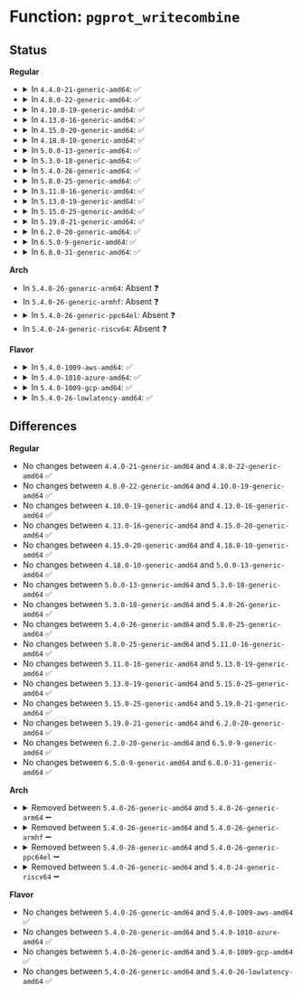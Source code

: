 # Function: <code>pgprot_writecombine</code>

## Status
<b>Regular</b>
<ul>
<li>
<details>
<summary>In <code>4.4.0-21-generic-amd64</code>: ✅</summary>

```c
pgprot_t pgprot_writecombine(pgprot_t prot)
```

```json
{
  "name": "pgprot_writecombine",
  "collision_type": "Unique Global",
  "inline_type": "No",
  "funcs": [
    {
      "addr": 18446744071579302256,
      "name": "pgprot_writecombine",
      "external": true,
      "loc": "arch/x86/mm/pat.c:995",
      "file": "arch/x86/mm/pat.c",
      "inline": "seen, unknown",
      "caller_inline": [],
      "caller_func": [
        "drivers/char/agp/frontend.c:agp_mmap",
        "drivers/char/agp/frontend.c:agp_mmap"
      ]
    }
  ],
  "symbols": [
    {
      "addr": 18446744071579302256,
      "name": "pgprot_writecombine",
      "section": ".text",
      "bind": "STB_GLOBAL",
      "size": 21
    }
  ]
}
```
</details>
</li>
<li>
<details>
<summary>In <code>4.8.0-22-generic-amd64</code>: ✅</summary>

```c
pgprot_t pgprot_writecombine(pgprot_t prot)
```

```json
{
  "name": "pgprot_writecombine",
  "collision_type": "Unique Global",
  "inline_type": "No",
  "funcs": [
    {
      "addr": 18446744071579301488,
      "name": "pgprot_writecombine",
      "external": true,
      "loc": "arch/x86/mm/pat.c:1030",
      "file": "arch/x86/mm/pat.c",
      "inline": "seen, unknown",
      "caller_inline": [],
      "caller_func": [
        "drivers/char/agp/frontend.c:agp_mmap",
        "drivers/char/agp/frontend.c:agp_mmap"
      ]
    }
  ],
  "symbols": [
    {
      "addr": 18446744071579301488,
      "name": "pgprot_writecombine",
      "section": ".text",
      "bind": "STB_GLOBAL",
      "size": 21
    }
  ]
}
```
</details>
</li>
<li>
<details>
<summary>In <code>4.10.0-19-generic-amd64</code>: ✅</summary>

```c
pgprot_t pgprot_writecombine(pgprot_t prot)
```

```json
{
  "name": "pgprot_writecombine",
  "collision_type": "Unique Global",
  "inline_type": "No",
  "funcs": [
    {
      "addr": 18446744071579316896,
      "name": "pgprot_writecombine",
      "external": true,
      "loc": "arch/x86/mm/pat.c:1041",
      "file": "arch/x86/mm/pat.c",
      "inline": "seen, unknown",
      "caller_inline": [],
      "caller_func": [
        "drivers/char/agp/frontend.c:agp_mmap",
        "drivers/char/agp/frontend.c:agp_mmap"
      ]
    }
  ],
  "symbols": [
    {
      "addr": 18446744071579316896,
      "name": "pgprot_writecombine",
      "section": ".text",
      "bind": "STB_GLOBAL",
      "size": 21
    }
  ]
}
```
</details>
</li>
<li>
<details>
<summary>In <code>4.13.0-16-generic-amd64</code>: ✅</summary>

```c
pgprot_t pgprot_writecombine(pgprot_t prot)
```

```json
{
  "name": "pgprot_writecombine",
  "collision_type": "Unique Global",
  "inline_type": "No",
  "funcs": [
    {
      "addr": 18446744071579314336,
      "name": "pgprot_writecombine",
      "external": true,
      "loc": "arch/x86/mm/pat.c:1038",
      "file": "arch/x86/mm/pat.c",
      "inline": "seen, unknown",
      "caller_inline": [],
      "caller_func": [
        "drivers/pci/mmap.c:pci_mmap_resource_range",
        "drivers/char/agp/frontend.c:agp_mmap",
        "drivers/char/agp/frontend.c:agp_mmap"
      ]
    }
  ],
  "symbols": [
    {
      "addr": 18446744071579314336,
      "name": "pgprot_writecombine",
      "section": ".text",
      "bind": "STB_GLOBAL",
      "size": 21
    }
  ]
}
```
</details>
</li>
<li>
<details>
<summary>In <code>4.15.0-20-generic-amd64</code>: ✅</summary>

```c
pgprot_t pgprot_writecombine(pgprot_t prot)
```

```json
{
  "name": "pgprot_writecombine",
  "collision_type": "Unique Global",
  "inline_type": "No",
  "funcs": [
    {
      "addr": 18446744071579337216,
      "name": "pgprot_writecombine",
      "external": true,
      "loc": "arch/x86/mm/pat.c:1060",
      "file": "arch/x86/mm/pat.c",
      "inline": "seen, unknown",
      "caller_inline": [],
      "caller_func": [
        "drivers/pci/mmap.c:pci_mmap_resource_range",
        "drivers/char/agp/frontend.c:agp_mmap",
        "drivers/char/agp/frontend.c:agp_mmap"
      ]
    }
  ],
  "symbols": [
    {
      "addr": 18446744071579337216,
      "name": "pgprot_writecombine",
      "section": ".text",
      "bind": "STB_GLOBAL",
      "size": 21
    }
  ]
}
```
</details>
</li>
<li>
<details>
<summary>In <code>4.18.0-10-generic-amd64</code>: ✅</summary>

```c
pgprot_t pgprot_writecombine(pgprot_t prot)
```

```json
{
  "name": "pgprot_writecombine",
  "collision_type": "Unique Global",
  "inline_type": "No",
  "funcs": [
    {
      "addr": 18446744071579348320,
      "name": "pgprot_writecombine",
      "external": true,
      "loc": "arch/x86/mm/pat.c:1076",
      "file": "arch/x86/mm/pat.c",
      "inline": "seen, unknown",
      "caller_inline": [],
      "caller_func": [
        "drivers/pci/mmap.c:pci_mmap_resource_range",
        "drivers/char/agp/frontend.c:agp_mmap",
        "drivers/char/agp/frontend.c:agp_mmap"
      ]
    }
  ],
  "symbols": [
    {
      "addr": 18446744071579348320,
      "name": "pgprot_writecombine",
      "section": ".text",
      "bind": "STB_GLOBAL",
      "size": 21
    }
  ]
}
```
</details>
</li>
<li>
<details>
<summary>In <code>5.0.0-13-generic-amd64</code>: ✅</summary>

```c
pgprot_t pgprot_writecombine(pgprot_t prot)
```

```json
{
  "name": "pgprot_writecombine",
  "collision_type": "Unique Global",
  "inline_type": "No",
  "funcs": [
    {
      "addr": 18446744071579375264,
      "name": "pgprot_writecombine",
      "external": true,
      "loc": "arch/x86/mm/pat.c:1085",
      "file": "arch/x86/mm/pat.c",
      "inline": "seen, unknown",
      "caller_inline": [],
      "caller_func": [
        "drivers/pci/mmap.c:pci_mmap_resource_range",
        "drivers/char/agp/frontend.c:agp_mmap",
        "drivers/char/agp/frontend.c:agp_mmap"
      ]
    }
  ],
  "symbols": [
    {
      "addr": 18446744071579375264,
      "name": "pgprot_writecombine",
      "section": ".text",
      "bind": "STB_GLOBAL",
      "size": 21
    }
  ]
}
```
</details>
</li>
<li>
<details>
<summary>In <code>5.3.0-18-generic-amd64</code>: ✅</summary>

```c
pgprot_t pgprot_writecombine(pgprot_t prot)
```

```json
{
  "name": "pgprot_writecombine",
  "collision_type": "Unique Global",
  "inline_type": "No",
  "funcs": [
    {
      "addr": 18446744071579390784,
      "name": "pgprot_writecombine",
      "external": true,
      "loc": "arch/x86/mm/pat.c:1086",
      "file": "arch/x86/mm/pat.c",
      "inline": "seen, unknown",
      "caller_inline": [],
      "caller_func": [
        "drivers/pci/mmap.c:pci_mmap_resource_range",
        "drivers/char/agp/frontend.c:agp_mmap",
        "drivers/char/agp/frontend.c:agp_mmap",
        "drivers/firmware/efi/earlycon.c:efi_earlycon_setup"
      ]
    }
  ],
  "symbols": [
    {
      "addr": 18446744071579390784,
      "name": "pgprot_writecombine",
      "section": ".text",
      "bind": "STB_GLOBAL",
      "size": 21
    }
  ]
}
```
</details>
</li>
<li>
<details>
<summary>In <code>5.4.0-26-generic-amd64</code>: ✅</summary>

```c
pgprot_t pgprot_writecombine(pgprot_t prot)
```

```json
{
  "name": "pgprot_writecombine",
  "collision_type": "Unique Global",
  "inline_type": "No",
  "funcs": [
    {
      "addr": 18446744071579394096,
      "name": "pgprot_writecombine",
      "external": true,
      "loc": "arch/x86/mm/pat.c:1086",
      "file": "arch/x86/mm/pat.c",
      "inline": "seen, unknown",
      "caller_inline": [],
      "caller_func": [
        "drivers/pci/mmap.c:pci_mmap_resource_range",
        "drivers/char/agp/frontend.c:agp_mmap",
        "drivers/char/agp/frontend.c:agp_mmap",
        "drivers/firmware/efi/earlycon.c:efi_earlycon_map"
      ]
    }
  ],
  "symbols": [
    {
      "addr": 18446744071579394096,
      "name": "pgprot_writecombine",
      "section": ".text",
      "bind": "STB_GLOBAL",
      "size": 21
    }
  ]
}
```
</details>
</li>
<li>
<details>
<summary>In <code>5.8.0-25-generic-amd64</code>: ✅</summary>

```c
pgprot_t pgprot_writecombine(pgprot_t prot)
```

```json
{
  "name": "pgprot_writecombine",
  "collision_type": "Unique Global",
  "inline_type": "No",
  "funcs": [
    {
      "addr": 18446744071579433008,
      "name": "pgprot_writecombine",
      "external": true,
      "loc": "arch/x86/mm/pat/memtype.c:1113",
      "file": "arch/x86/mm/pat/memtype.c",
      "inline": "seen, unknown",
      "caller_inline": [],
      "caller_func": [
        "drivers/pci/mmap.c:pci_mmap_resource_range",
        "drivers/char/agp/frontend.c:agp_mmap",
        "drivers/char/agp/frontend.c:agp_mmap",
        "drivers/firmware/efi/earlycon.c:efi_earlycon_map"
      ]
    }
  ],
  "symbols": [
    {
      "addr": 18446744071579433008,
      "name": "pgprot_writecombine",
      "section": ".text",
      "bind": "STB_GLOBAL",
      "size": 32
    }
  ]
}
```
</details>
</li>
<li>
<details>
<summary>In <code>5.11.0-16-generic-amd64</code>: ✅</summary>

```c
pgprot_t pgprot_writecombine(pgprot_t prot)
```

```json
{
  "name": "pgprot_writecombine",
  "collision_type": "Unique Global",
  "inline_type": "No",
  "funcs": [
    {
      "addr": 18446744071579432240,
      "name": "pgprot_writecombine",
      "external": true,
      "loc": "arch/x86/mm/pat/memtype.c:1113",
      "file": "arch/x86/mm/pat/memtype.c",
      "inline": "seen, unknown",
      "caller_inline": [],
      "caller_func": [
        "drivers/pci/mmap.c:pci_mmap_resource_range",
        "drivers/firmware/efi/earlycon.c:efi_earlycon_map"
      ]
    }
  ],
  "symbols": [
    {
      "addr": 18446744071579432240,
      "name": "pgprot_writecombine",
      "section": ".text",
      "bind": "STB_GLOBAL",
      "size": 32
    }
  ]
}
```
</details>
</li>
<li>
<details>
<summary>In <code>5.13.0-19-generic-amd64</code>: ✅</summary>

```c
pgprot_t pgprot_writecombine(pgprot_t prot)
```

```json
{
  "name": "pgprot_writecombine",
  "collision_type": "Unique Global",
  "inline_type": "No",
  "funcs": [
    {
      "addr": 18446744071579435200,
      "name": "pgprot_writecombine",
      "external": true,
      "loc": "arch/x86/mm/pat/memtype.c:1115",
      "file": "arch/x86/mm/pat/memtype.c",
      "inline": "seen, unknown",
      "caller_inline": [],
      "caller_func": [
        "drivers/pci/mmap.c:pci_mmap_resource_range",
        "drivers/firmware/efi/earlycon.c:efi_earlycon_map"
      ]
    }
  ],
  "symbols": [
    {
      "addr": 18446744071579435200,
      "name": "pgprot_writecombine",
      "section": ".text",
      "bind": "STB_GLOBAL",
      "size": 32
    }
  ]
}
```
</details>
</li>
<li>
<details>
<summary>In <code>5.15.0-25-generic-amd64</code>: ✅</summary>

```c
pgprot_t pgprot_writecombine(pgprot_t prot)
```

```json
{
  "name": "pgprot_writecombine",
  "collision_type": "Unique Global",
  "inline_type": "No",
  "funcs": [
    {
      "addr": 18446744071579499296,
      "name": "pgprot_writecombine",
      "external": true,
      "loc": "arch/x86/mm/pat/memtype.c:1120",
      "file": "arch/x86/mm/pat/memtype.c",
      "inline": "seen, unknown",
      "caller_inline": [],
      "caller_func": [
        "drivers/pci/mmap.c:pci_mmap_resource_range",
        "drivers/firmware/efi/earlycon.c:efi_earlycon_map"
      ]
    }
  ],
  "symbols": [
    {
      "addr": 18446744071579499296,
      "name": "pgprot_writecombine",
      "section": ".text",
      "bind": "STB_GLOBAL",
      "size": 32
    }
  ]
}
```
</details>
</li>
<li>
<details>
<summary>In <code>5.19.0-21-generic-amd64</code>: ✅</summary>

```c
pgprot_t pgprot_writecombine(pgprot_t prot)
```

```json
{
  "name": "pgprot_writecombine",
  "collision_type": "Unique Global",
  "inline_type": "No",
  "funcs": [
    {
      "addr": 18446744071579581088,
      "name": "pgprot_writecombine",
      "external": true,
      "loc": "arch/x86/mm/pat/memtype.c:1128",
      "file": "arch/x86/mm/pat/memtype.c",
      "inline": "seen, unknown",
      "caller_inline": [],
      "caller_func": [
        "drivers/pci/mmap.c:pci_mmap_resource_range",
        "drivers/firmware/efi/earlycon.c:efi_earlycon_map"
      ]
    }
  ],
  "symbols": [
    {
      "addr": 18446744071579581088,
      "name": "pgprot_writecombine",
      "section": ".text",
      "bind": "STB_GLOBAL",
      "size": 38
    }
  ]
}
```
</details>
</li>
<li>
<details>
<summary>In <code>6.2.0-20-generic-amd64</code>: ✅</summary>

```c
pgprot_t pgprot_writecombine(pgprot_t prot)
```

```json
{
  "name": "pgprot_writecombine",
  "collision_type": "Unique Global",
  "inline_type": "No",
  "funcs": [
    {
      "addr": 18446744071579690752,
      "name": "pgprot_writecombine",
      "external": true,
      "loc": "arch/x86/mm/pat/memtype.c:1081",
      "file": "arch/x86/mm/pat/memtype.c",
      "inline": "seen, unknown",
      "caller_inline": [],
      "caller_func": [
        "drivers/pci/mmap.c:pci_mmap_resource_range",
        "drivers/firmware/efi/earlycon.c:efi_earlycon_map"
      ]
    }
  ],
  "symbols": [
    {
      "addr": 18446744071579690752,
      "name": "pgprot_writecombine",
      "section": ".text",
      "bind": "STB_GLOBAL",
      "size": 38
    }
  ]
}
```
</details>
</li>
<li>
<details>
<summary>In <code>6.5.0-9-generic-amd64</code>: ✅</summary>

```c
pgprot_t pgprot_writecombine(pgprot_t prot)
```

```json
{
  "name": "pgprot_writecombine",
  "collision_type": "Unique Global",
  "inline_type": "No",
  "funcs": [
    {
      "addr": 18446744071579704512,
      "name": "pgprot_writecombine",
      "external": true,
      "loc": "arch/x86/mm/pat/memtype.c:1089",
      "file": "arch/x86/mm/pat/memtype.c",
      "inline": "seen, unknown",
      "caller_inline": [],
      "caller_func": [
        "drivers/pci/mmap.c:pci_mmap_resource_range",
        "drivers/firmware/efi/earlycon.c:efi_earlycon_map"
      ]
    }
  ],
  "symbols": [
    {
      "addr": 18446744071579704512,
      "name": "pgprot_writecombine",
      "section": ".text",
      "bind": "STB_GLOBAL",
      "size": 38
    }
  ]
}
```
</details>
</li>
<li>
<details>
<summary>In <code>6.8.0-31-generic-amd64</code>: ✅</summary>

```c
pgprot_t pgprot_writecombine(pgprot_t prot)
```

```json
{
  "name": "pgprot_writecombine",
  "collision_type": "Unique Global",
  "inline_type": "No",
  "funcs": [
    {
      "addr": 18446744071579739120,
      "name": "pgprot_writecombine",
      "external": true,
      "loc": "arch/x86/mm/pat/memtype.c:1089",
      "file": "arch/x86/mm/pat/memtype.c",
      "inline": "seen, unknown",
      "caller_inline": [],
      "caller_func": [
        "drivers/pci/mmap.c:pci_mmap_resource_range",
        "drivers/gpu/drm/drm_gem.c:drm_gem_mmap_obj",
        "drivers/gpu/drm/drm_gem_shmem_helper.c:drm_gem_shmem_vmap",
        "drivers/firmware/efi/earlycon.c:efi_earlycon_map"
      ]
    }
  ],
  "symbols": [
    {
      "addr": 18446744071579739120,
      "name": "pgprot_writecombine",
      "section": ".text",
      "bind": "STB_GLOBAL",
      "size": 38
    }
  ]
}
```
</details>
</li>
</ul>
<b>Arch</b>
<ul>
<li>
In <code>5.4.0-26-generic-arm64</code>: Absent ❓
</li>
<li>
In <code>5.4.0-26-generic-armhf</code>: Absent ❓
</li>
<li>
<details>
<summary>In <code>5.4.0-26-generic-ppc64el</code>: Absent ❓</summary>

```json
{
  "name": "pgprot_writecombine",
  "collision_type": "Static Duplication",
  "inline_type": "Full",
  "funcs": [
    {
      "addr": 13835058055286140016,
      "name": "pgprot_writecombine",
      "external": false,
      "loc": "arch/powerpc/include/asm/book3s/64/pgtable.h:846",
      "file": "mm/mmap.c",
      "inline": "declared, inlined",
      "caller_inline": [
        "mm/mmap.c:vm_pgprot_modify"
      ],
      "caller_func": []
    },
    {
      "addr": 13835058055291028896,
      "name": "pgprot_writecombine",
      "external": false,
      "loc": "arch/powerpc/include/asm/book3s/64/pgtable.h:846",
      "file": "drivers/pci/mmap.c",
      "inline": "declared, inlined",
      "caller_inline": [
        "drivers/pci/mmap.c:pci_mmap_resource_range"
      ],
      "caller_func": []
    },
    {
      "addr": 13835058055291939824,
      "name": "pgprot_writecombine",
      "external": false,
      "loc": "arch/powerpc/include/asm/book3s/64/pgtable.h:846",
      "file": "drivers/char/agp/frontend.c",
      "inline": "declared, inlined",
      "caller_inline": [
        "drivers/char/agp/frontend.c:agp_mmap",
        "drivers/char/agp/frontend.c:agp_mmap"
      ],
      "caller_func": []
    }
  ],
  "symbols": []
}
```
</details>
</li>
<li>
In <code>5.4.0-24-generic-riscv64</code>: Absent ❓
</li>
</ul>
<b>Flavor</b>
<ul>
<li>
<details>
<summary>In <code>5.4.0-1009-aws-amd64</code>: ✅</summary>

```c
pgprot_t pgprot_writecombine(pgprot_t prot)
```

```json
{
  "name": "pgprot_writecombine",
  "collision_type": "Unique Global",
  "inline_type": "No",
  "funcs": [
    {
      "addr": 18446744071579390000,
      "name": "pgprot_writecombine",
      "external": true,
      "loc": "arch/x86/mm/pat.c:1086",
      "file": "arch/x86/mm/pat.c",
      "inline": "seen, unknown",
      "caller_inline": [],
      "caller_func": [
        "drivers/pci/mmap.c:pci_mmap_resource_range",
        "drivers/char/agp/frontend.c:agp_mmap",
        "drivers/char/agp/frontend.c:agp_mmap",
        "drivers/firmware/efi/earlycon.c:efi_earlycon_map"
      ]
    }
  ],
  "symbols": [
    {
      "addr": 18446744071579390000,
      "name": "pgprot_writecombine",
      "section": ".text",
      "bind": "STB_GLOBAL",
      "size": 21
    }
  ]
}
```
</details>
</li>
<li>
<details>
<summary>In <code>5.4.0-1010-azure-amd64</code>: ✅</summary>

```c
pgprot_t pgprot_writecombine(pgprot_t prot)
```

```json
{
  "name": "pgprot_writecombine",
  "collision_type": "Unique Global",
  "inline_type": "No",
  "funcs": [
    {
      "addr": 18446744071579319552,
      "name": "pgprot_writecombine",
      "external": true,
      "loc": "arch/x86/mm/pat.c:1086",
      "file": "arch/x86/mm/pat.c",
      "inline": "seen, unknown",
      "caller_inline": [],
      "caller_func": [
        "drivers/pci/mmap.c:pci_mmap_resource_range",
        "drivers/char/agp/frontend.c:agp_mmap",
        "drivers/char/agp/frontend.c:agp_mmap",
        "drivers/firmware/efi/earlycon.c:efi_earlycon_map"
      ]
    }
  ],
  "symbols": [
    {
      "addr": 18446744071579319552,
      "name": "pgprot_writecombine",
      "section": ".text",
      "bind": "STB_GLOBAL",
      "size": 21
    }
  ]
}
```
</details>
</li>
<li>
<details>
<summary>In <code>5.4.0-1009-gcp-amd64</code>: ✅</summary>

```c
pgprot_t pgprot_writecombine(pgprot_t prot)
```

```json
{
  "name": "pgprot_writecombine",
  "collision_type": "Unique Global",
  "inline_type": "No",
  "funcs": [
    {
      "addr": 18446744071579389920,
      "name": "pgprot_writecombine",
      "external": true,
      "loc": "arch/x86/mm/pat.c:1086",
      "file": "arch/x86/mm/pat.c",
      "inline": "seen, unknown",
      "caller_inline": [],
      "caller_func": [
        "drivers/pci/mmap.c:pci_mmap_resource_range",
        "drivers/char/agp/frontend.c:agp_mmap",
        "drivers/char/agp/frontend.c:agp_mmap",
        "drivers/firmware/efi/earlycon.c:efi_earlycon_map"
      ]
    }
  ],
  "symbols": [
    {
      "addr": 18446744071579389920,
      "name": "pgprot_writecombine",
      "section": ".text",
      "bind": "STB_GLOBAL",
      "size": 21
    }
  ]
}
```
</details>
</li>
<li>
<details>
<summary>In <code>5.4.0-26-lowlatency-amd64</code>: ✅</summary>

```c
pgprot_t pgprot_writecombine(pgprot_t prot)
```

```json
{
  "name": "pgprot_writecombine",
  "collision_type": "Unique Global",
  "inline_type": "No",
  "funcs": [
    {
      "addr": 18446744071579398448,
      "name": "pgprot_writecombine",
      "external": true,
      "loc": "arch/x86/mm/pat.c:1086",
      "file": "arch/x86/mm/pat.c",
      "inline": "seen, unknown",
      "caller_inline": [],
      "caller_func": [
        "drivers/pci/mmap.c:pci_mmap_resource_range",
        "drivers/char/agp/frontend.c:agp_mmap",
        "drivers/char/agp/frontend.c:agp_mmap",
        "drivers/firmware/efi/earlycon.c:efi_earlycon_map"
      ]
    }
  ],
  "symbols": [
    {
      "addr": 18446744071579398448,
      "name": "pgprot_writecombine",
      "section": ".text",
      "bind": "STB_GLOBAL",
      "size": 21
    }
  ]
}
```
</details>
</li>
</ul>

## Differences
<b>Regular</b>
<ul>
<li>
No changes between <code>4.4.0-21-generic-amd64</code> and <code>4.8.0-22-generic-amd64</code> ✅
</li>
<li>
No changes between <code>4.8.0-22-generic-amd64</code> and <code>4.10.0-19-generic-amd64</code> ✅
</li>
<li>
No changes between <code>4.10.0-19-generic-amd64</code> and <code>4.13.0-16-generic-amd64</code> ✅
</li>
<li>
No changes between <code>4.13.0-16-generic-amd64</code> and <code>4.15.0-20-generic-amd64</code> ✅
</li>
<li>
No changes between <code>4.15.0-20-generic-amd64</code> and <code>4.18.0-10-generic-amd64</code> ✅
</li>
<li>
No changes between <code>4.18.0-10-generic-amd64</code> and <code>5.0.0-13-generic-amd64</code> ✅
</li>
<li>
No changes between <code>5.0.0-13-generic-amd64</code> and <code>5.3.0-18-generic-amd64</code> ✅
</li>
<li>
No changes between <code>5.3.0-18-generic-amd64</code> and <code>5.4.0-26-generic-amd64</code> ✅
</li>
<li>
No changes between <code>5.4.0-26-generic-amd64</code> and <code>5.8.0-25-generic-amd64</code> ✅
</li>
<li>
No changes between <code>5.8.0-25-generic-amd64</code> and <code>5.11.0-16-generic-amd64</code> ✅
</li>
<li>
No changes between <code>5.11.0-16-generic-amd64</code> and <code>5.13.0-19-generic-amd64</code> ✅
</li>
<li>
No changes between <code>5.13.0-19-generic-amd64</code> and <code>5.15.0-25-generic-amd64</code> ✅
</li>
<li>
No changes between <code>5.15.0-25-generic-amd64</code> and <code>5.19.0-21-generic-amd64</code> ✅
</li>
<li>
No changes between <code>5.19.0-21-generic-amd64</code> and <code>6.2.0-20-generic-amd64</code> ✅
</li>
<li>
No changes between <code>6.2.0-20-generic-amd64</code> and <code>6.5.0-9-generic-amd64</code> ✅
</li>
<li>
No changes between <code>6.5.0-9-generic-amd64</code> and <code>6.8.0-31-generic-amd64</code> ✅
</li>
</ul>
<b>Arch</b>
<ul>
<li>
<details>
<summary>Removed between <code>5.4.0-26-generic-amd64</code> and <code>5.4.0-26-generic-arm64</code> ➖</summary>

```c
pgprot_t pgprot_writecombine(pgprot_t prot)
```
</details>
</li>
<li>
<details>
<summary>Removed between <code>5.4.0-26-generic-amd64</code> and <code>5.4.0-26-generic-armhf</code> ➖</summary>

```c
pgprot_t pgprot_writecombine(pgprot_t prot)
```
</details>
</li>
<li>
<details>
<summary>Removed between <code>5.4.0-26-generic-amd64</code> and <code>5.4.0-26-generic-ppc64el</code> ➖</summary>

```c
pgprot_t pgprot_writecombine(pgprot_t prot)
```
</details>
</li>
<li>
<details>
<summary>Removed between <code>5.4.0-26-generic-amd64</code> and <code>5.4.0-24-generic-riscv64</code> ➖</summary>

```c
pgprot_t pgprot_writecombine(pgprot_t prot)
```
</details>
</li>
</ul>
<b>Flavor</b>
<ul>
<li>
No changes between <code>5.4.0-26-generic-amd64</code> and <code>5.4.0-1009-aws-amd64</code> ✅
</li>
<li>
No changes between <code>5.4.0-26-generic-amd64</code> and <code>5.4.0-1010-azure-amd64</code> ✅
</li>
<li>
No changes between <code>5.4.0-26-generic-amd64</code> and <code>5.4.0-1009-gcp-amd64</code> ✅
</li>
<li>
No changes between <code>5.4.0-26-generic-amd64</code> and <code>5.4.0-26-lowlatency-amd64</code> ✅
</li>
</ul>
